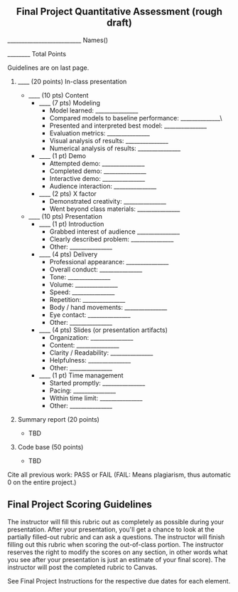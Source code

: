 <center><h2> Final Project Quantitative Assessment (rough draft)</h2></center>

\_\_\_\_\_\_\_\_\_\_\_\_\_\_\_\_\_\_\_\_\_\_\_\_\_\_ Names()

\_\_\_\_\_\_\_\_ Total Points

Guidelines are on last page.

1. \_\_\_\_ (20 points) In-class presentation 
    - _\_\_\_ (10 pts) Content
        - \_\_\_\_ (7 pts) Modeling 
            + Model learned: \_\_\_\_\_\_\_\_\_\_\_\_\_\_\_
            - Compared models to baseline performance: \_\_\_\_\_\_\_\_\_\_\_\_\_\_\
            - Presented and interpreted best model: \_\_\_\_\_\_\_\_\_\_\_\_\_\_\_ 
            - Evaluation metrics: \_\_\_\_\_\_\_\_\_\_\_\_\_\_\_
            - Visual analysis of results: \_\_\_\_\_\_\_\_\_\_\_\_\_\_\_
            - Numerical analysis of results: \_\_\_\_\_\_\_\_\_\_\_\_\_\_\_
        - \_\_\_\_ (1 pt) Demo 
            + Attempted demo: \_\_\_\_\_\_\_\_\_\_\_\_\_\_\_ 
            + Completed demo: \_\_\_\_\_\_\_\_\_\_\_\_\_\_\_ 
            + Interactive demo: \_\_\_\_\_\_\_\_\_\_\_\_\_\_\_ 
            - Audience interaction: \_\_\_\_\_\_\_\_\_\_\_\_\_\_\_ 
        - \_\_\_\_ (2 pts) X factor 
            - Demonstrated creativity: \_\_\_\_\_\_\_\_\_\_\_\_\_\_\_ 
            - Went beyond class materials: \_\_\_\_\_\_\_\_\_\_\_\_\_\_\_ 
    - _\_\_\_ (10 pts) Presentation
        - \_\_\_\_ (1 pt) Introduction 
            * Grabbed interest of audience \_\_\_\_\_\_\_\_\_\_\_\_\_\_\_
            * Clearly described problem: \_\_\_\_\_\_\_\_\_\_\_\_\_\_\_
            + Other: \_\_\_\_\_\_\_\_\_\_\_\_\_\_\_ 
        - \_\_\_\_ (4 pts) Delivery  
            - Professional appearance: \_\_\_\_\_\_\_\_\_\_\_\_\_\_\_
            - Overall conduct: \_\_\_\_\_\_\_\_\_\_\_\_\_\_\_
            - Tone: \_\_\_\_\_\_\_\_\_\_\_\_\_\_\_
            - Volume: \_\_\_\_\_\_\_\_\_\_\_\_\_\_\_
            - Speed: \_\_\_\_\_\_\_\_\_\_\_\_\_\_\_
            - Repetition: \_\_\_\_\_\_\_\_\_\_\_\_\_\_\_
            - Body / hand movements: \_\_\_\_\_\_\_\_\_\_\_\_\_\_\_
            - Eye contact: \_\_\_\_\_\_\_\_\_\_\_\_\_\_\_
            - Other: \_\_\_\_\_\_\_\_\_\_\_\_\_\_\_
        - \_\_\_\_ (4 pts) Slides (or presentation artifacts)
            + Organization: \_\_\_\_\_\_\_\_\_\_\_\_\_\_\_
            + Content: \_\_\_\_\_\_\_\_\_\_\_\_\_\_\_
            + Clarity / Readability: \_\_\_\_\_\_\_\_\_\_\_\_\_\_\_
            + Helpfulness: \_\_\_\_\_\_\_\_\_\_\_\_\_\_\_
            + Other: \_\_\_\_\_\_\_\_\_\_\_\_\_\_\_
        - \_\_\_\_ (1 pt) Time management 
            - Started promptly: \_\_\_\_\_\_\_\_\_\_\_\_\_\_\_
            - Pacing: \_\_\_\_\_\_\_\_\_\_\_\_\_\_\_
            - Within time limit: \_\_\_\_\_\_\_\_\_\_\_\_\_\_\_
            - Other: \_\_\_\_\_\_\_\_\_\_\_\_\_\_\_

2. Summary report (20 points)

    - TBD

3. Code base (50 points)

    - TBD

Cite all previous work: PASS or FAIL (FAIL: Means plagiarism, thus automatic 0 on the entire project.)

<p style="page-break-after: always;"></p>

Final Project Scoring Guidelines
------

The instructor will fill this rubric out as completely as possible during your presentation. After your presentation, you'll get a chance to look at the partially filled-out rubric and can ask a questions. The instructor will finish filling out this rubric when scoring the out-of-class portion. The instructor reserves the right to modify the scores on any section, in other words what you see after your presentation is just an estimate of your final score). The instructor will post the completed rubric to Canvas.

See Final Project Instructions for the respective due dates for each element. 

